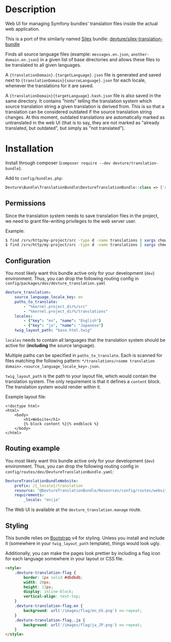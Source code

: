 # Description

Web UI for managing Symfony bundles' translation files inside the actual web application.

This is a port of the similarly named [Silex](https://silex.symfony.com/) bundle: [devture/silex-translation-bundle](https://github.com/devture/silex-translation-bundle)

Finds all source language files (example: `messages.en.json`, `another-domain.en.json`) in a given list of base directories and allows these files to be translated to all given languages.

A `{translationDomain}.{targetLanguage}.json` file is generated and saved next to `{translationDomain}{sourceLanguage}.json` for each locale, whenever the translations for it are saved.

A `{translationDomain}{targetLanguage}.hash.json` file is also saved in the same directory.
It contains "hints" telling the translation system which source translation string a given translation is derived from. This is so that a translation can be considered outdated if the source translation string changes.
At this moment, outdated translations are automatically marked as untranslated in the web UI (that is to say, they are not marked as "already translated, but outdated", but simply as "not translated").


# Installation

Install through composer (`composer require --dev devture/translation-bundle`).

Add to `config/bundles.php`:

```php
Devture\Bundle\TranslationBundle\DevtureTranslationBundle::class => ['dev' => true],
```

## Permissions

Since the translation system needs to save translation files in the project, we need to grant file-writing privileges
to the web server user.

Example:

```bash
$ find /srv/http/my-project/src -type d -name translations | xargs chown :http
$ find /srv/http/my-project/src -type d -name translations | xargs chmod g+w
```


## Configuration

You most likely want this bundle active only for your development (`dev`) environment.
Thus, you can drop the following routing config in `config/packages/dev/devture_translation.yaml`

```yaml
devture_translation:
	source_language_locale_key: en
	paths_to_translate:
		- "%kernel.project_dir%/src"
		- "%kernel.project_dir%/translations"
	locales:
		- {"key": "en", "name": "English"}
		- {"key": "ja", "name": "Japanese"}
	twig_layout_path: "base.html.twig"
```

`locales` needs to contain all languages that the translation system should be active for (**including** the source language).

Multiple paths can be specified in `paths_to_translate`.
Each is scanned for files matching the following pattern: `*/translations/<some translation domain>.<source_language_locale_key>.json`.

`twig_layout_path` is the path to your layout file, which would contain the translation system.
The only requirement is that it defines a `content` block. The translation system would render within it.

Example layout file:

```twig
<!doctype html>
<html>
	<body>
		<h1>Website</h1>
		{% block content %}{% endblock %}
	</body>
</html>
```


## Routing example

You most likely want this bundle active only for your development (`dev`) environment.
Thus, you can drop the following routing config in `config/routes/dev/DevtureTranslationBundle.yaml`:

```yaml
DevtureTranslationBundleWebsite:
	prefix: /{_locale}/translation
	resource: "@DevtureTranslationBundle/Resources/config/routes/website.yaml"
	requirements:
		_locale: "en|ja"
```

The Web UI is available at the `devture_translation.manage` route.


## Styling

This bundle relies on [Bootstrap](http://getbootstrap.com/) v4 for styling.
Unless you install and include it (somewhere in your `twig_layout_path` template), things would look ugly.

Additionally, you can make the pages look prettier by including a flag icon for each language somewhere in your layout or CSS file.

```html
<style>
	.devture-translation-flag {
		border: 1px solid #dbdbdb;
		width: 20px;
		height: 13px;
		display: inline-block;
		vertical-align: text-top;
	}
	.devture-translation-flag.en {
		background: url('/images/flag/en_US.png') no-repeat;
	}
	.devture-translation-flag..ja {
		background: url('/images/flag/ja_JP.png') no-repeat;
	}
</style>
```